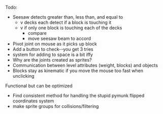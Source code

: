 Todo:
- Seesaw detects greater than, less than, and equal to 
  - v decks each detect if a block is touching it
  - v if only one block is touching each of the decks
    - compare
    - move seesaw beam to accord
- Pivot joint on mouse as it picks up block
- Add a button to check--you get 3 tries
- system for adding to space is a bit iffy
- Why are the joints created as sprites?
- Communication between level attributes (weight, blocks) and objects
- Blocks stay as kinematic if you move the mouse too fast when unclicking

Functional but can be optimized
- Find consistent method for handling the stupid pymunk flipped coordinates system
- make sprite groups for collisions/filtering